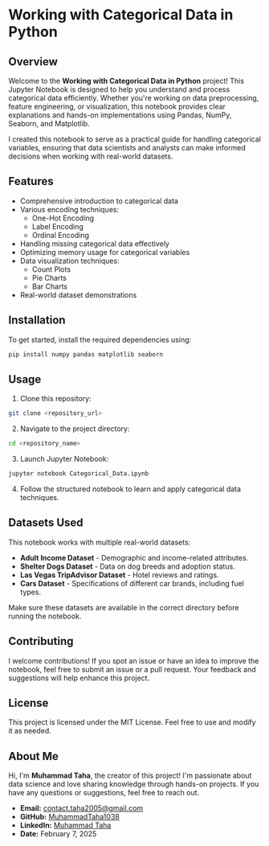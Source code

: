 # Working with Categorical Data in Python

## Overview
Welcome to the **Working with Categorical Data in Python** project! This Jupyter Notebook is designed to help you understand and process categorical data efficiently. Whether you're working on data preprocessing, feature engineering, or visualization, this notebook provides clear explanations and hands-on implementations using Pandas, NumPy, Seaborn, and Matplotlib.

I created this notebook to serve as a practical guide for handling categorical variables, ensuring that data scientists and analysts can make informed decisions when working with real-world datasets.

## Features
- Comprehensive introduction to categorical data
- Various encoding techniques:
  - One-Hot Encoding
  - Label Encoding
  - Ordinal Encoding
- Handling missing categorical data effectively
- Optimizing memory usage for categorical variables
- Data visualization techniques:
  - Count Plots
  - Pie Charts
  - Bar Charts
- Real-world dataset demonstrations

## Installation
To get started, install the required dependencies using:
```bash
pip install numpy pandas matplotlib seaborn
```

## Usage
1. Clone this repository:
```bash
git clone <repository_url>
```
2. Navigate to the project directory:
```bash
cd <repository_name>
```
3. Launch Jupyter Notebook:
```bash
jupyter notebook Categorical_Data.ipynb
```
4. Follow the structured notebook to learn and apply categorical data techniques.

## Datasets Used
This notebook works with multiple real-world datasets:
- **Adult Income Dataset** - Demographic and income-related attributes.
- **Shelter Dogs Dataset** - Data on dog breeds and adoption status.
- **Las Vegas TripAdvisor Dataset** - Hotel reviews and ratings.
- **Cars Dataset** - Specifications of different car brands, including fuel types.

Make sure these datasets are available in the correct directory before running the notebook.

## Contributing
I welcome contributions! If you spot an issue or have an idea to improve the notebook, feel free to submit an issue or a pull request. Your feedback and suggestions will help enhance this project.

## License
This project is licensed under the MIT License. Feel free to use and modify it as needed.

## About Me
Hi, I'm **Muhammad Taha**, the creator of this project! I'm passionate about data science and love sharing knowledge through hands-on projects. If you have any questions or suggestions, feel free to reach out.

- **Email:** contact.taha2005@gmail.com  
- **GitHub:** [MuhammadTaha1038](https://github.com/MuhammadTaha1038)  
- **LinkedIn:** [Muhammad Taha](https://www.linkedin.com/in/muhammad-taha-b88807248/)  
- **Date:** February 7, 2025

